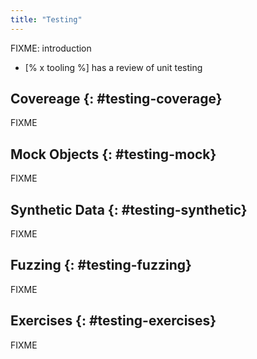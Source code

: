 ```yaml
---
title: "Testing"
---
```


FIXME: introduction
- [% x tooling %] has a review of unit testing

## Covereage {: #testing-coverage}

FIXME

## Mock Objects {: #testing-mock}

FIXME

## Synthetic Data {: #testing-synthetic}

FIXME

## Fuzzing {: #testing-fuzzing}

FIXME

## Exercises {: #testing-exercises}

FIXME
